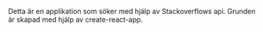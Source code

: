 Detta är en applikation som söker med hjälp av Stackoverflows api.
Grunden är skapad med hjälp av create-react-app.
